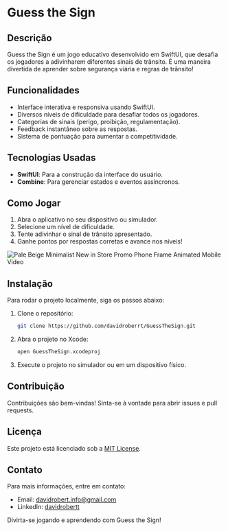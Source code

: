 # Guess the Sign

## Descrição

Guess the Sign é um jogo educativo desenvolvido em SwiftUI, que desafia os jogadores a adivinharem diferentes sinais de trânsito. É uma maneira divertida de aprender sobre segurança viária e regras de trânsito!

## Funcionalidades

- Interface interativa e responsiva usando SwiftUI.
- Diversos níveis de dificuldade para desafiar todos os jogadores.
- Categorias de sinais (perigo, proibição, regulamentação).
- Feedback instantâneo sobre as respostas.
- Sistema de pontuação para aumentar a competitividade.

## Tecnologias Usadas

- **SwiftUI**: Para a construção da interface do usuário.
- **Combine**: Para gerenciar estados e eventos assíncronos.

## Como Jogar

1. Abra o aplicativo no seu dispositivo ou simulador.
2. Selecione um nível de dificuldade.
3. Tente adivinhar o sinal de trânsito apresentado.
4. Ganhe pontos por respostas corretas e avance nos níveis!

![Pale Beige Minimalist New in Store Promo Phone Frame Animated Mobile Video ](https://github.com/user-attachments/assets/1643a590-8e76-4ca7-b3b2-b71a891e1fb6)


## Instalação

Para rodar o projeto localmente, siga os passos abaixo:

1. Clone o repositório:
   ```bash
   git clone https://github.com/davidroberrt/GuessTheSign.git
   ```

2. Abra o projeto no Xcode:
   ```bash
   open GuessTheSign.xcodeproj
   ```

3. Execute o projeto no simulador ou em um dispositivo físico.

## Contribuição

Contribuições são bem-vindas! Sinta-se à vontade para abrir issues e pull requests.

## Licença

Este projeto está licenciado sob a [MIT License](LICENSE).

## Contato

Para mais informações, entre em contato:
- Email: davidrobert.info@gmail.com
- LinkedIn: [davidrobertt](linkedin.com.br/in/davidrobertt)

Divirta-se jogando e aprendendo com Guess the Sign!
